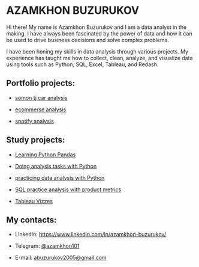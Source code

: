 # AZAMKHON BUZURUKOV 

Hi there! My name is Azamkhon Buzurukov and I am a data analyst in the making. I have always been fascinated by the power of data and how it can be used to drive business decisions and solve complex problems. 

I have been honing my skills in data analysis through various projects. My experience has taught me how to collect, clean, analyze, and visualize data using tools such as Python, SQL, Excel, Tableau, and Redash.

## Portfolio projects:

* [somon tj car analysis](https://github.com/Azamkhon2005/data-analytics/tree/main/somon_tj_analysis/)

* [ecommerse analysis](https://github.com/Azamkhon2005/data-analytics/tree/main/ecommerse_analysis/)

* [spotify analysis](https://github.com/Azamkhon2005/data-analytics/tree/main/sporify-project/)

## Study projects:

* [Learning Python Pandas](https://github.com/Azamkhon2005/data-analytics/tree/main/pandas_practice/)

* [Doing analysis tasks with Python](https://github.com/Azamkhon2005/data-analytics/tree/main/karpov_courses_python_tasks/)

* [practicing data analysis with Python](https://github.com/Azamkhon2005/data-analytics/tree/main/retail_analysis/)

* [SQL practice analysis with product metrics](https://github.com/Azamkhon2005/data-analytics/tree/main/sql%20practice%20analysis/)

* [Tableau Vizzes](https://public.tableau.com/app/profile/azamkhon/)

## My contacts:

  * LinkedIn: https://www.linkedin.com/in/azamkhon-buzurukov/
  
  * Telegram: [@azamkhon101](https://t.me/@azamkhon101/)
  
  * E-mail: abuzurukov2005@gmail.com

